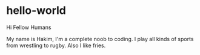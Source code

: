 # hello-world

Hi Fellow Humans

My name is Hakim, I'm a complete noob to coding. I play all kinds of sports from wrestling to rugby. Also I like fries.
